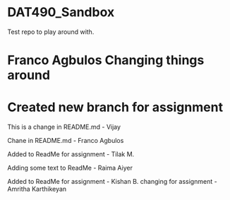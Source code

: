 # DAT490_Sandbox
Test repo to play around with.

Franco Agbulos Changing things around
=======
Created new branch for assignment
=======
This is a change in README.md - Vijay

Chane in README.md - Franco Agbulos

Added to ReadMe for assignment - Tilak M.

Adding some text to ReadMe - Raima Aiyer


Added to ReadMe for assignment - Kishan B.
changing for assignment - Amritha Karthikeyan

